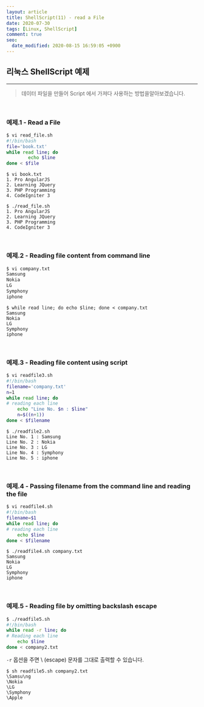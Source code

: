 ```yaml
---
layout: article
title: ShellScript(11) - read a File
date: 2020-07-30
tags: [Linux, ShellScript]
comment: true
seo:
  date_modified: 2020-08-15 16:59:05 +0900
---
```


## 리눅스 ShellScript 예제
---

> 데이터 파일을 만들어 Script 에서 가져다 사용하는 방법을알아보겠습니다.

<br>

### 예제.1 - Read a File

``` bash
$ vi read_file.sh
#!/bin/bash
file='book.txt'
while read line; do
        echo $line
done < $file
```
```
$ vi book.txt
1. Pro AngularJS
2. Learning JQuery
3. PHP Programming
4. CodeIgniter 3
```
```
$ ./read_file.sh
1. Pro AngularJS
2. Learning JQuery
3. PHP Programming
4. CodeIgniter 3
```
<br>

### 예제.2 - Reading file content from command line

```bash
$ vi company.txt
Samsung
Nokia
LG
Symphony
iphone
```
```
$ while read line; do echo $line; done < company.txt
Samsung
Nokia
LG
Symphony
iphone
```
<br>

### 예제.3 - Reading file content using script

```bash
$ vi readfile3.sh
#!/bin/bash
filename='company.txt'
n=1
while read line; do
# reading each line
    echo "Line No. $n : $line"
    n=$((n+1))
done < $filename
```
```
$ ./readfile2.sh
Line No. 1 : Samsung
Line No. 2 : Nokia
Line No. 3 : LG
Line No. 4 : Symphony
Line No. 5 : iphone
```
<br>

### 예제.4 - Passing filename from the command line and reading the file

``` bash
$ vi readfile4.sh
#!/bin/bash
filename=$1
while read line; do
# reading each line
    echo $line
done < $filename
```
```
$ ./readfile4.sh company.txt
Samsung
Nokia
LG
Symphony
iphone
```
<br>

### 예제.5 - Reading file by omitting backslash escape

``` bash
$ ./readfile5.sh
#!/bin/bash
while read -r line; do
# Reading each line
    echo $line
done < company2.txt
```

`-r` 옵션을 주면 \ (escape) 문자를 그대로 출력할 수 있습니다.

```
$ sh readfile5.sh company2.txt
\Samsu\ng
\Nokia
\LG
\Symphony
\Apple
```
